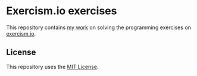# Exercism.io exercises
This repository contains [my work](https://exercism.io/profiles/parkerbxyz) on solving the programming exercises on [exercism.io](http://exercism.io).

## License
This repository uses the [MIT License](/LICENSE).
